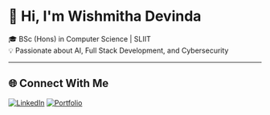 # 👋 Hi, I'm Wishmitha Devinda

🎓 BSc (Hons) in Computer Science | SLIIT  
💡 Passionate about AI, Full Stack Development, and Cybersecurity  

---

## 🌐 Connect With Me
[![LinkedIn](https://img.shields.io/badge/LinkedIn-blue?style=for-the-badge&logo=linkedin)](https://linkedin.com/in/your-link)
[![Portfolio](https://img.shields.io/badge/Portfolio-000?style=for-the-badge&logo=vercel)](https://your-portfolio-link)
